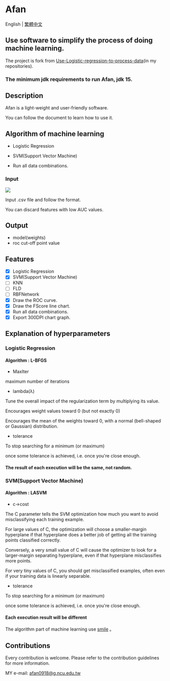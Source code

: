 # Afan

English | [繁體中文](https://github.com/afan0918/Afan/blob/main/README-TW.md#afan)

## Use software to simplify the process of doing machine learning.

The project is fork from [Use-Logistic-regression-to-process-data](https://github.com/afan0918/Use-Logistic-regression-to-process-data)(in my repositories).

### The minimum jdk requirements to run Afan, jdk 15.

## Description

Afan is a light-weight and user-friendly software.

You can follow the document to learn how to use it.

## Algorithm of machine learning

* Logistic Regression
* SVM(Support Vector Machine)

* Run all data combinations.

### Input

![](https://i.imgur.com/PnNEBnI.png)

Input .csv file and follow the format.

You can discard features with low AUC values.

## Output

*    model(weights)
*    roc cut-off point value

## Features

* [x] Logistic Regression
* [x] SVM(Support Vector Machine)
* [ ] KNN
* [ ] FLD
* [ ] RBFNetwork
* [x] Draw the ROC curve.
* [x] Draw the FScore line chart.
* [x] Run all data combinations.
* [x] Export 300DPI chart graph.

## Explanation of hyperparameters

### Logistic Regression

#### Algorithm : L-BFGS

*    MaxIter

maximum number of iterations

*    lambda(λ)

Tune the overall impact of the regularization term by multiplying its value.

Encourages weight values toward 0 (but not exactly 0)

Encourages the mean of the weights toward 0, with a normal (bell-shaped or Gaussian) distribution.

*    tolerance

To stop searching for a minimum (or maximum) 

once some tolerance is achieved, i.e. once you're close enough.

#### The result of each execution will be the same, not random.

### SVM(Support Vector Machine)

#### Algorithm : LASVM

*    c->cost

The C parameter tells the SVM optimization how much you want to avoid misclassifying each training example. 

For large values of C, the optimization will choose a smaller-margin hyperplane if that hyperplane does a better job of getting all the training points classified correctly. 

Conversely, a very small value of C will cause the optimizer to look for a larger-margin separating hyperplane, even if that hyperplane misclassifies more points. 

For very tiny values of C, you should get misclassified examples, often even if your training data is linearly separable.

*    tolerance

To stop searching for a minimum (or maximum) 

once some tolerance is achieved, i.e. once you're close enough.

#### Each execution result will be different

The algorithm part of machine learning use [smile](https://github.com/haifengl/smile) 。

## Contributions

Every contribution is welcome. Please refer to the contribution guidelines for more information.

MY e-mail: afan0918@g.ncu.edu.tw

